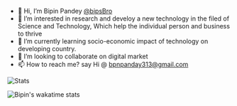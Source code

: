- 👋 Hi, I’m Bipin Pandey [@bipsBro](https://github.com/bipsBro/bipsBro)
- 👀 I’m interested in research and develoy a new technology in the filed of Science and Technology, Which help the individual person and business to thrive
- 🌱 I’m currently learning socio-economic impact of technology on developing country. 
- 💞️ I’m looking to collaborate on digital market
- 📫 How to reach me? say Hi @ bpnpanday313@gmail.com


![Stats](https://github-readme-stats.vercel.app/api?username=bipsbro&&show_icons=true&include_all_commits=true&title_color=ffffff&count_private=true&theme=highcontrast)

![Bipin's wakatime stats](https://github-readme-stats.vercel.app/api/wakatime?username=bipsBro&theme=Gradient)
